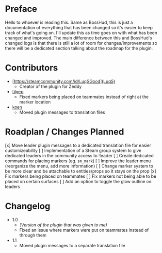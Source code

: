 # Preface
Hello to whoever is reading this. Same as BossHud, this is just a documentation of everything that has been changed so it's easier to keep track of what's going on. I'll update this as time goes on with what has been changed and improved. The main difference between this and BossHud's changed logs is that there is still a lot of room for changes/improvements so there will be a dedicated section talking about the roadmap for the plugin.

# Contributors
- [https://steamcommunity.com/id/LuqSGood](LuqS)
    - Creator of the plugin for Zeddy
- [tilgep](https://steamcommunity.com/id/tilgep/)
    - Fixed markers being placed on teammates instead of right at the marker location
- [koen](https://steamcommunity.com/id/fungame1224/)
    - Moved plugin messages to translation files

# Roadplan / Changes Planned
[x] Move leader plugin messages to a dedicated translation file for easier customizeability
[ ] Implementation of a Steam group system to give dedicated leaders in the community access to !leader
[ ] Create dedicated commands for placing markers (eg. `sm_mark`)
[ ] Improve the leader menu (reorganize the menu, add more information)
[ ] Change marker system to be more clear and be attachable to entities/props so it stays on the prop
[x] Fix markers being placed on teammates
[ ] Fix markers not being able to be placed on certain surfaces
[ ] Add an option to toggle the glow outline on leaders

# Changelog
- 1.0
    - *(Version of the plugin that was given to me)*
    - Fixed an issue where markers were put on teammates instead of through them
- 1.1
    - Moved plugin messages to a separate translation file